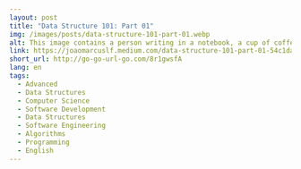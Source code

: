 ```yaml
---
layout: post
title: "Data Structure 101: Part 01"
img: /images/posts/data-structure-101-part-01.webp
alt: This image contains a person writing in a notebook, a cup of coffee, and a laptop in a table.
link: https://joaomarcuslf.medium.com/data-structure-101-part-01-54c1daed073b
short_url: http://go-go-url-go.com/8r1gwsfA
lang: en
tags:
  - Advanced
  - Data Structures
  - Computer Science
  - Software Development
  - Data Structures
  - Software Engineering
  - Algorithms
  - Programming
  - English
---
```

